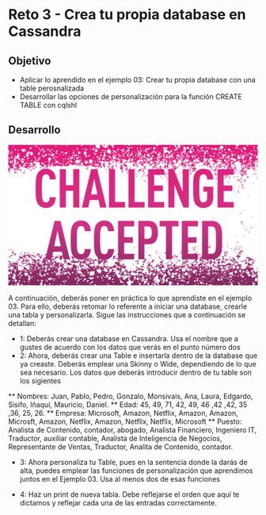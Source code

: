 # Reto 3 - Crea tu propia database en Cassandra

## Objetivo

* Aplicar lo aprendido en el ejemplo 03: Crear tu propia database con una table perosnalizada
* Desarrollar las opciones de personalización para la función CREATE TABLE con cqlshl

## Desarrollo

![challenge](assets/ChallengeAccepted.jpg)


A continuación, deberás poner en práctica lo que aprendiste en el ejemplo 03. Para ello, deberás retomar lo referente a iniciar una database, crearle una tabla y personalizarla. Sigue las instrucciones  que a continuación se detallan:

- 1: Deberás crear una database en Cassandra. Usa el nombre que a gustes de acuerdo con los datos que verás en el punto número dos
- 2: Ahora, deberás crear una Table e insertarla dentro de la database que ya creaste. Deberás emplear una Skinny o Wide, dependiendo de lo que sea necesario. Los datos que deberás introducir dentro de tu table son los sigientes

** Nombres: Juan, Pablo, Pedro, Gonzalo, Monsivais, Ana, Laura, Edgardo, Sisifo, Iñaqui, Mauricio, Daniel.
** Edad: 45, 49, 71, 42, 49, 46 ,42 ,42, 35 ,36, 25, 26.
** Empresa: Microsoft, Amazon, Netflix, Amazon, Amazon, Microsft, Amazon, Netflix, Amazon, Netflix, Netflix, Microsoft
** Puesto: Analista de Contenido, contador, abogado, Analista Financiero, Ingeniero IT, Traductor, auxiliar contable, Analista de Inteligencia de Negocios, Representante de Ventas, Traductor, Analita de Contenido, contador.

- 3: Ahora personaliza tu Table, pues en la sentencia donde la darás de alta, puedes emplear las funciones de personalización que aprendimos juntos en el Ejemplo 03. Usa al menos dos de esas funciones

- 4: Haz un print de nueva tabla. Debe reflejarse el orden que aquí te dictamos y reflejar cada una de las entradas correctamente.